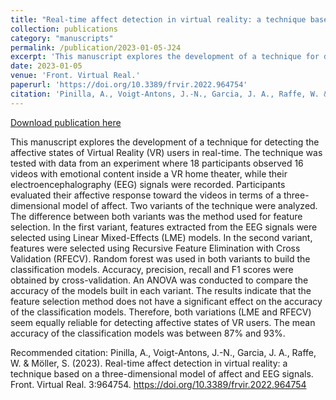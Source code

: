 ```yaml
---
title: "Real-time affect detection in virtual reality: a technique based on a three-dimensional model of affect and EEG signals"
collection: publications
category: "manuscripts"
permalink: /publication/2023-01-05-J24
excerpt: 'This manuscript explores the development of a technique for detecting the affective states of Virtual Reality (VR) users in real-time. The technique was tested with data from an experiment where 18 participants observed 16 videos with emotional content inside a VR home theater, while their electroencephalography (EEG) signals were recorded. Participants evaluated their affective response toward the videos in terms of a three-dimensional model of affect. Two variants of the technique were analyzed. The difference between both variants was the method used for feature selection. In the first variant, features extracted from the EEG signals were selected using Linear Mixed-Effects (LME) models. In the second variant, features were selected using Recursive Feature Elimination with Cross Validation (RFECV). Random forest was used in both variants to build the classification models. Accuracy, precision, recall and F1 scores were obtained by cross-validation. An ANOVA was conducted to compare the accuracy of the models built in each variant. The results indicate that the feature selection method does not have a significant effect on the accuracy of the classification models. Therefore, both variations (LME and RFECV) seem equally reliable for detecting affective states of VR users. The mean accuracy of the classification models was between 87% and 93%.'
date: 2023-01-05
venue: 'Front. Virtual Real.'
paperurl: 'https://doi.org/10.3389/frvir.2022.964754'
citation: 'Pinilla, A., Voigt-Antons, J.-N., Garcia, J. A., Raffe, W. &amp; Möller, S. (2023). Real-time affect detection in virtual reality: a technique based on a three-dimensional model of affect and EEG signals. Front. Virtual Real. 3:964754. https://doi.org/10.3389/frvir.2022.964754  '
---
```


<a href='https://doi.org/10.3389/frvir.2022.964754'>Download publication here</a>

This manuscript explores the development of a technique for detecting the affective states of Virtual Reality (VR) users in real-time. The technique was tested with data from an experiment where 18 participants observed 16 videos with emotional content inside a VR home theater, while their electroencephalography (EEG) signals were recorded. Participants evaluated their affective response toward the videos in terms of a three-dimensional model of affect. Two variants of the technique were analyzed. The difference between both variants was the method used for feature selection. In the first variant, features extracted from the EEG signals were selected using Linear Mixed-Effects (LME) models. In the second variant, features were selected using Recursive Feature Elimination with Cross Validation (RFECV). Random forest was used in both variants to build the classification models. Accuracy, precision, recall and F1 scores were obtained by cross-validation. An ANOVA was conducted to compare the accuracy of the models built in each variant. The results indicate that the feature selection method does not have a significant effect on the accuracy of the classification models. Therefore, both variations (LME and RFECV) seem equally reliable for detecting affective states of VR users. The mean accuracy of the classification models was between 87% and 93%.

Recommended citation: Pinilla, A., Voigt-Antons, J.-N., Garcia, J. A., Raffe, W. & Möller, S. (2023). Real-time affect detection in virtual reality: a technique based on a three-dimensional model of affect and EEG signals. Front. Virtual Real. 3:964754. https://doi.org/10.3389/frvir.2022.964754  
